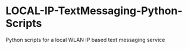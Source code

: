 # LOCAL-IP-TextMessaging-Python-Scripts
Python scripts for a local WLAN IP based text messaging service
